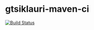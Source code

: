 # gtsiklauri-maven-ci
[![Build Status](https://travis-ci.org/gigatsiklauri/gtsiklauri-maven-ci.svg?branch=master)](https://travis-ci.org/gigatsiklauri/gtsiklauri-maven-ci)
